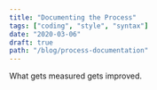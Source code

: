 ```yaml
---
title: "Documenting the Process"
tags: ["coding", "style", "syntax"]
date: "2020-03-06"
draft: true
path: "/blog/process-documentation"
---
```


What gets measured gets improved.
<!-- end -->
